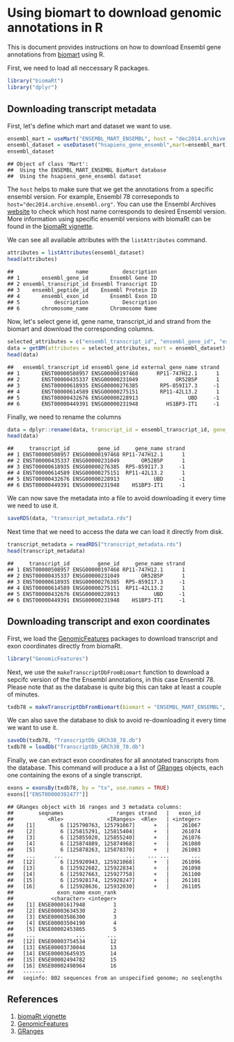 

Using biomart to download genomic annotations in R
===================================================

This is document provides instructions on how to download Ensembl gene annotations from [biomart](http://www.ensembl.org/biomart/) using R. 

First, we need to load all neccessary R packages.


```r
library("biomaRt")
library("dplyr")
```

## Downloading transcript metadata
First, let's define which mart and dataset we want to use. 

```r
ensembl_mart = useMart("ENSEMBL_MART_ENSEMBL", host = "dec2014.archive.ensembl.org")
ensembl_dataset = useDataset("hsapiens_gene_ensembl",mart=ensembl_mart)
ensembl_dataset
```

```
## Object of class 'Mart':
##  Using the ENSEMBL_MART_ENSEMBL BioMart database
##  Using the hsapiens_gene_ensembl dataset
```
The `host` helps to make sure that we get the annotations from a specific ensembl version. For example, Ensembl 78 correseponds to `host="dec2014.archive.ensembl.org"`. You can use the Ensembl Archives [website](http://www.ensembl.org/info/website/archives/index.html) to check which host name corresponds to desired Ensembl version. More information using specific ensembl versions with biomaRt can be found in the [biomaRt vignette].

We can see all available attributes with the `listAttributes` command. 

```r
attributes = listAttributes(ensembl_dataset)
head(attributes)
```

```
##                    name           description
## 1       ensembl_gene_id       Ensembl Gene ID
## 2 ensembl_transcript_id Ensembl Transcript ID
## 3    ensembl_peptide_id    Ensembl Protein ID
## 4       ensembl_exon_id       Ensembl Exon ID
## 5           description           Description
## 6       chromosome_name       Chromosome Name
```

Now, let's select gene id, gene name, transcript_id and strand from the biomart and download the corresponding columns.

```r
selected_attributes = c("ensembl_transcript_id", "ensembl_gene_id", "external_gene_name", "strand")
data = getBM(attributes = selected_attributes, mart = ensembl_dataset)
head(data)
```

```
##   ensembl_transcript_id ensembl_gene_id external_gene_name strand
## 1       ENST00000508957 ENSG00000197468      RP11-747H12.1      1
## 2       ENST00000435337 ENSG00000231049            OR52B5P      1
## 3       ENST00000618935 ENSG00000276385       RP5-859I17.3     -1
## 4       ENST00000614589 ENSG00000275151       RP11-42L13.2      1
## 5       ENST00000432676 ENSG00000228913                UBD     -1
## 6       ENST00000449391 ENSG00000231948         HS1BP3-IT1     -1
```

Finally, we need to rename the columns

```r
data = dplyr::rename(data, transcript_id = ensembl_transcript_id, gene_id = ensembl_gene_id, gene_name = external_gene_name)
head(data)
```

```
##     transcript_id         gene_id     gene_name strand
## 1 ENST00000508957 ENSG00000197468 RP11-747H12.1      1
## 2 ENST00000435337 ENSG00000231049       OR52B5P      1
## 3 ENST00000618935 ENSG00000276385  RP5-859I17.3     -1
## 4 ENST00000614589 ENSG00000275151  RP11-42L13.2      1
## 5 ENST00000432676 ENSG00000228913           UBD     -1
## 6 ENST00000449391 ENSG00000231948    HS1BP3-IT1     -1
```

We can now save the metadata into a file to avoid downloading it every time we need to use it.

```r
saveRDS(data, "transcript_metadata.rds")
```

Next time that we need to access the data we can load it directly from disk.

```r
transcript_metadata = readRDS("transcript_metadata.rds")
head(transcript_metadata)
```

```
##     transcript_id         gene_id     gene_name strand
## 1 ENST00000508957 ENSG00000197468 RP11-747H12.1      1
## 2 ENST00000435337 ENSG00000231049       OR52B5P      1
## 3 ENST00000618935 ENSG00000276385  RP5-859I17.3     -1
## 4 ENST00000614589 ENSG00000275151  RP11-42L13.2      1
## 5 ENST00000432676 ENSG00000228913           UBD     -1
## 6 ENST00000449391 ENSG00000231948    HS1BP3-IT1     -1
```


## Downloading transcript and exon coordinates
First, we load the [GenomicFeatures] packages to download transcript and exon coordinates directly from biomaRt.

```r
library("GenomicFeatures")
```
Next, we use the `makeTranscriptDbFromBiomart` function to download a sepcifc version of the the Ensembl annotations, in this case Ensembl 78. Please note that as the database is quite big this can take at least a couple of minutes.

```r
txdb78 = makeTranscriptDbFromBiomart(biomart = "ENSEMBL_MART_ENSEMBL", dataset = "hsapiens_gene_ensembl", host="dec2014.archive.ensembl.org")
```
We can also save the database to disk to avoid re-downloading it every time we want to use it.

```r
saveDb(txdb78, "TranscriptDb_GRCh38_78.db")
txdb78 = loadDb("TranscriptDb_GRCh38_78.db")
```
Finally, we can extract exon coordinates for all annotated transcripts from the database. This command will produce a a list of [GRanges] objects, each one containing the exons of a single transcript.

```r
exons = exonsBy(txdb78, by = "tx", use.names = TRUE)
exons[["ENST00000392477"]]
```

```
## GRanges object with 16 ranges and 3 metadata columns:
##        seqnames                 ranges strand   |   exon_id
##           <Rle>              <IRanges>  <Rle>   | <integer>
##    [1]        6 [125790763, 125791067]      +   |    261067
##    [2]        6 [125815291, 125815404]      +   |    261074
##    [3]        6 [125855020, 125855240]      +   |    261076
##    [4]        6 [125874889, 125874968]      +   |    261080
##    [5]        6 [125878263, 125878370]      +   |    261083
##    ...      ...                    ...    ... ...       ...
##   [12]        6 [125920943, 125921068]      +   |    261096
##   [13]        6 [125922682, 125922834]      +   |    261098
##   [14]        6 [125927663, 125927758]      +   |    261100
##   [15]        6 [125928174, 125928247]      +   |    261101
##   [16]        6 [125928636, 125932030]      +   |    261105
##              exon_name exon_rank
##            <character> <integer>
##    [1] ENSE00001617948         1
##    [2] ENSE00003634530         2
##    [3] ENSE00003586300         3
##    [4] ENSE00003504190         4
##    [5] ENSE00002453865         5
##    ...             ...       ...
##   [12] ENSE00003754534        12
##   [13] ENSE00003730044        13
##   [14] ENSE00003645935        14
##   [15] ENSE00002494782        15
##   [16] ENSE00002498964        16
##   -------
##   seqinfo: 802 sequences from an unspecified genome; no seqlengths
```

## References
1. [biomaRt vignette]
2. [GenomicFeatures]
3. [GRanges]

[biomaRt vignette]:http://www.bioconductor.org/packages/release/bioc/vignettes/biomaRt/inst/doc/biomaRt.pdf
[GenomicFeatures]:http://www.bioconductor.org/packages/release/bioc/html/GenomicFeatures.html
[GRanges]:http://bioconductor.org/packages/release/bioc/html/GenomicRanges.html
